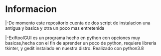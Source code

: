 # Informacion
|-De momento este repositorio cuenta de dos script de instalacion una antigua y basica y otra un poco mas entretenida

|-ExiftoolGUI es un programa hecho en python con opciones muy basicas,hecha con el fin de aprender un poco de python,
  requiere libreria tkinter, y gedit instalado en nuestra distro. Realizado con python3.8
